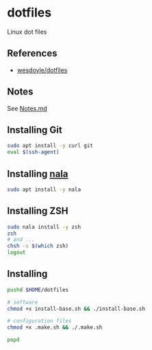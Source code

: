 # dotfiles

Linux dot files

## References

* [wesdoyle/dotfiles](https://github.com/wesdoyle/dotfiles.git)

## Notes

See [Notes.md](./Notes.md)

## Installing Git

```bash
sudo apt install -y curl git 
eval $(ssh-agent)
```

## Installing [nala](https://github.com/volitank/nala)

```bash
sudo apt install -y nala 
```

## Installing ZSH

```bash
sudo nala install -y zsh 
zsh
# and ...
chsh -s $(which zsh)
logout
```

## Installing 

```bash
pushd $HOME/dotfiles

# software 
chmod +x install-base.sh && ./install-base.sh

# configuration files
chmod +x .make.sh && ./.make.sh

popd
```
